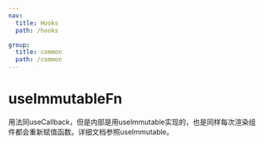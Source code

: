 ```yaml
---
nav:
  title: Hooks
  path: /hooks

group:
  title: common
  path: /common
---
```


# useImmutableFn
用法同useCallback，但是内部是用useImmutable实现的，也是同样每次渲染组件都会重新赋值函数。详细文档参照useImmutable。

